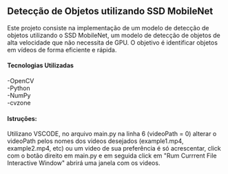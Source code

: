 ## Detecção de Objetos utilizando SSD MobileNet <br>
Este projeto consiste na implementação de um modelo de detecção de objetos utilizando o SSD MobileNet, um modelo de detecção de objetos de alta velocidade que não necessita de GPU. O objetivo é identificar objetos em vídeos de forma eficiente e rápida. <br>

#### Tecnologias Utilizadas <br>
-OpenCV <br>
-Python <br>
-NumPy <br>
-cvzone <br>

#### Istruções: <br>
Utilizano VSCODE, no arquivo main.py na linha 6 (videoPath = 0) alterar o videoPath pelos nomes dos videos desejados (example1.mp4, example2.mp4, etc) ou um video de sua preferência é só acrescentar, click com o botão direito em main.py e em seguida click em "Rum Currrent File Interactive Window" abrirá uma janela com os videos.

